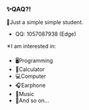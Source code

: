 ### ✨QAQ?!

💬Just a simple simple student.
+ QQ: 1057087938 (Edge)

✴️I am interested in:
+ 🖥️Programming
+ 🔡Calculator
+ 💻Computer
+ 🎧Earphone
+ 🎵Music
+ 💠And so on...

<!--
**Edge2020/Edge2020** is a ✨ _special_ ✨ repository because its `README.md` (this file) appears on your GitHub profile.

Here are some ideas to get you started:

- 🔭 I’m currently working on ...
- 🌱 I’m currently learning ...
- 👯 I’m looking to collaborate on ...
- 🤔 I’m looking for help with ...
- 💬 Ask me about ...
- 📫 How to reach me: ...
- 😄 Pronouns: ...
- ⚡ Fun fact: ...
-->

<!-- [![Anurag's GitHub stats](https://github-readme-stats.vercel.app/api?username=Edge2020)](https://github.com/anuraghazra/github-readme-stats) -->
